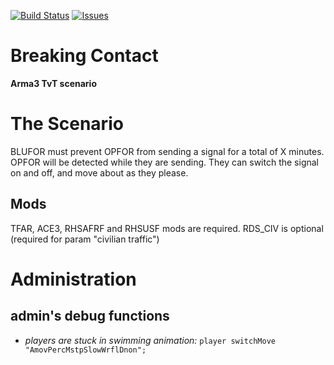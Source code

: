 [![Build Status](https://travis-ci.org/gruppe-adler/TvT_BreakingContact.Stratis.svg)](https://travis-ci.org/gruppe-adler/TvT_BreakingContact.Stratis)
[![Issues](https://img.shields.io/github/issues/gruppe-adler/TvT_BreakingContact.Stratis.svg)](https://github.com/gruppe-adler/TvT_BreakingContact.Stratis/issues)

# Breaking Contact

**Arma3 TvT scenario**

# The Scenario

BLUFOR must prevent OPFOR from sending a signal for a total of X minutes.
OPFOR will be detected while they are sending. 
They can switch the signal on and off, and move about as they please.

## Mods

TFAR, ACE3, RHSAFRF and RHSUSF mods are required. RDS_CIV is optional (required for param "civilian traffic")

# Administration

## admin's debug functions

* *players are stuck in swimming animation:* `player switchMove "AmovPercMstpSlowWrflDnon";`
